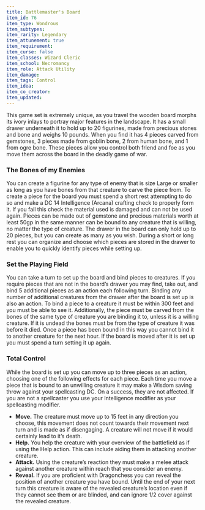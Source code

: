 ```yaml
---
title: Battlemaster's Board
item_id: 76
item_type: Wondrous
item_subtypes:
item_rarity: Legendary
item_attunement: true
item_requirement:
item_curse: false
item_classes: Wizard Cleric
item_school: Necromancy
item_role: Attack Utility
item_damage:
item_tags: Control
item_idea:
item_co_creator:
item_updated:
---
```



This game set is extremely unique, as you travel the wooden board morphs its ivory inlays to portray major features in the landscape. It has a small drawer underneath it to hold up to 20 figurines, made from precious stones and bone and weighs 10 pounds. When you find it has 4 pieces carved from gemstones, 3 pieces made from goblin bone, 2 from human bone, and 1 from ogre bone. These pieces allow you control both friend and foe as you move them across the board in the deadly game of war.

### The Bones of my Enemies
You can create a figurine for any type of enemy that is size Large or smaller as long as you have bones from that creature to carve the piece from. To create a piece for the board you must spend a short rest attempting to do so and make a DC 14 Intelligence (Arcana) crafting check to properly form it. If you fail this check the material used is damaged and can not be used again.
Pieces can be made out of gemstone and precious materials worth at least 50gp in the same manner can be bound to any creature that is willing, no matter the type of creature.
The drawer in the board can only hold up to 20 pieces, but you can create as many as you wish. During a short or long rest you can organize and choose which pieces are stored in the drawer to enable you to quickly identify pieces while setting up.

### Set the Playing Field
You can take a turn to set up the board and bind pieces to creatures. If you require pieces that are not in the board’s drawer you may find, take out, and bind 5 additional pieces as an action each following turn. Binding any number of additional creatures from the drawer after the board is set up is also an action. To bind a piece to a creature it must be within 300 feet and you must be able to see it. Additionally, the piece must be carved from the bones of the same type of creature you are binding it to, unless it is a willing creature. If it is undead the bones must be from the type of creature it was before it died. Once a piece has been bound in this way you cannot bind it to another creature for the next hour.
If the board is moved after it is set up you must spend a turn setting it up again.

### Total Control
While the board is set up you can move up to three pieces as an action, choosing one of the following effects for each piece. Each time you move a piece that is bound to an unwilling creature it may make a Wisdom saving throw against your spellcasting DC. On a success, they are not affected. If you are not a spellcaster you use your Intelligence modifier as your spellcasting modifier.

* **Move.** The creature must move up to 15 feet in any direction you choose, this movement does not count towards their movement next turn and is made as if disengaging. A creature will not move if it would certainly lead to it’s death.
* **Help.** You help the creature with your overview of the battlefield as if using the Help action. This can include aiding them in attacking another creature.
* **Attack.** Using the creature’s reaction they must make a melee attack against another creature within reach that you consider an enemy.
* **Reveal.** If you are proficient with Dragonchess you can reveal the position of another creature you have bound. Until the end of your next turn this creature is aware of the revealed creature’s location even if they cannot see them or are blinded, and can ignore 1/2 cover against the revealed creature.
